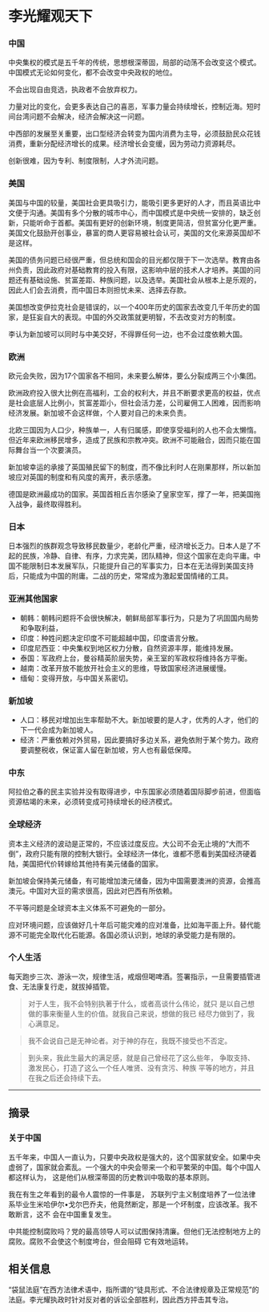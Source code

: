 # 李光耀观天下

### 中国

中央集权的模式是五千年的传统，思想根深蒂固，局部的动荡不会改变这个模式。中国模式无论如何变化，都不会改变中央政权的地位。

不会出现自由竞选，执政者不会放弃权力。

力量对比的变化，会更多表达自己的喜恶，军事力量会持续增长，控制近海。短时间台湾问题不会解决，经济会解决这一问题。

中西部的发展至关重要，出口型经济会转变为国内消费为主导，必须鼓励民众花钱消费，重新分配经济增长的成果。经济增长会变缓，因为劳动力资源耗尽。

创新很难，因为专利、制度限制，人才外流问题。


### 美国

美国与中国的较量，美国社会更具吸引力，能吸引更多更好的人才，而且英语比中文便于沟通。美国有多个分散的城市中心，而中国模式是中央统一安排的，缺乏创新，只能听命于首都。美国有更好的创新环境，制度更简洁，但贫富分化更严重。美国文化鼓励开创事业，暴富的商人更容易被社会认可，美国的文化来源英国却不是这样。

美国的债务问题已经很严重，但总统和国会的目光都仅限于下一次选举。教育由各州负责，因此政府对基础教育的投入有限，这影响中层的技术人才培养。美国的问题还有基础设施、贫富差距、种族问题，以及选举。美国社会从根本上是乐观的，因此人们会去消费，而中国日本则担忧未来、选择去存款。

美国想改变伊拉克社会是错误的，以一个400年历史的国家去改变几千年历史的国家，是狂妄自大的表现。中国的外交政策就更明智，不去改变对方的制度。

李认为新加坡可以同时与中美交好，不得罪任何一边，也不会过度依赖大国。


### 欧洲

欧元会失败，因为17个国家各不相同，未来要么解体，要么分裂成两三个小集团。

欧洲政府投入很大比例在高福利，工会的权利大，并且不断要求更高的权益，优点是社会底层人比例小，贫富差距小，但社会活力差，公司雇佣工人困难，因而影响经济发展。新加坡不会这样做，个人要对自己的未来负责。

北欧三国因为人口少，种族单一，人有归属感，即使享受福利的人也不会太懒惰。但近年来欧洲移民增多，造成了民族和宗教冲突。欧洲不可能融合，因而只能在国际舞台当一个次要演员。

新加坡幸运的承接了英国殖民留下的制度，而不像比利时人在刚果那样，所以新加坡应对英国的制度和有风度的离开，表示感激。

德国是欧洲最成功的国家。英国首相丘吉尔感染了皇家空军，撑了一年，把美国拖入战争，最终取得胜利。

### 日本

日本强烈的族群观念导致移民数量少，老龄化严重，经济增长乏力。日本人是了不起的民族，冷静、自律、有序，力求完美，团队精神，但这个国家在走向平庸。中国不能限制日本发展军队，只能提升自己的军事实力，日本在无法得到美国支持后，只能成为中国的附庸。二战的历史，常常成为激起爱国情绪的工具。

### 亚洲其他国家

- 朝韩：朝韩问题将不会很快解决，朝鲜局部军事行为，只是为了巩固国内局势和争取利益，
- 印度：种姓问题决定印度不可能超越中国，印度语言分散。
- 印度尼西亚：中央集权到地区权力分散，自然资源丰厚，能维持发展。
- 泰国：军政府上台，曼谷精英阶层失势，亲王室的军政权将维持各方平衡。
- 越南：改革开放不能放开社会主义的思维，导致国家经济进展缓慢。
- 缅甸：变得开放，与中国关系密切。

### 新加坡

- 人口：移民对增加出生率帮助不大。新加坡要的是人才，优秀的人才，他们的下一代会成为新加坡人。
- 经济：严重依赖对外贸易，因此要搞好多边关系，避免依附于某个势力。政府要调整税收，保证富人留在新加坡，穷人也有最低保障。

### 中东

阿拉伯之春的民主实验并没有取得进步，中东国家必须随着国际脚步前进，但面临资源枯竭的未来，必须转变成可持续增长的经济模式。

### 全球经济

资本主义经济的波动是正常的，不应该过度反应。大公司不会无止境的“大而不倒”，政府只能有限的控制大银行。全球经济一体化，谁都不愿看到美国经济硬着陆，美国把代价转嫁给其他持有美元储备的国家。

新加坡会保持美元储备，有可能增加澳元储备，因为中国需要澳洲的资源，会推高澳元。中国对大豆的需求很高，因此对巴西有所依赖。

不平等问题是全球资本主义体系不可避免的一部分。

应对环境问题，应该做好几十年后可能灾难的应对准备，比如海平面上升。替代能源不可能完全取代化石能源。各国必须认识到，地球的承受能力是有限的。

### 个人生活

每天跑步三次、游泳一次，规律生活，戒烟但喝啤酒。签署指示，一旦需要插管进食、无法康复行走，就拔掉插管。

> 对于人生，我不会特别执著于什么，或者高谈什么伟论，就只 是以自己想做的事来衡量人生的价值。就我自己来说，想做的我已 经尽力做到了，我心满意足。

> 我不会说自己是无神论者。对于神的存在，我既不接受也不否定。

> 到头来，我此生最大的满足感，就是自己曾经花了这么些年， 争取支持、激发民心，打造了这么一个任人唯贤、没有贪污、种族 平等的地方，并且在我之后还会持续下去。


---

## 摘录

###  关于中国

五千年来，中国人一直认为，只要中央政权是强大的，这个国家就安全。如果中央虚弱了，国家就会紊乱。一个强大的中央会带来一个和平繁荣的中国。每个中国人都这样认为， 这是他们从根深蒂固的历史教训中吸取的基本原则。

我在有生之年看到的最令人震惊的一件事是， 苏联列宁主义制度培养了一位法律系毕业生米哈伊尔•戈尔巴乔夫，他竟然断定，那是一个坏制度，应该改革。我不敢断言，这不 会在中国重复发生。

中共能控制腐败吗？党的最高领导人可以试图保持清廉。但他们无法控制地方上的腐败。腐败不会使这个制度垮台，但会阻碍 它有效地运转。


## 相关信息

“袋鼠法庭”在西方法律术语中，指所谓的“徒具形式、不合法律规章及正常规范”的法庭。李光耀执政时针对反对者的诉讼全部胜利，因此西方抨击其专治。